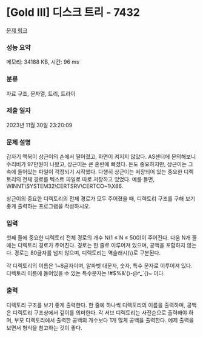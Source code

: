 # [Gold III] 디스크 트리 - 7432 

[문제 링크](https://www.acmicpc.net/problem/7432) 

### 성능 요약

메모리: 34188 KB, 시간: 96 ms

### 분류

자료 구조, 문자열, 트리, 트라이

### 제출 일자

2023년 11월 30일 23:20:09

### 문제 설명

<p>갑자기 맥북이 상근이의 손에서 떨어졌고, 화면이 켜지지 않았다. AS센터에 문의해보니 수리비가 97만원이 나왔고, 상근이는 큰 혼란에 빠졌다. 돈도 중요하지만, 상근이는 그 속에 들어있는 파일이 걱정되기 시작했다. 다행히 상근이는 저장되어 있는 중요한 디렉토리의 전체 경로를 텍스트 파일로 따로 저장하고 있었다. 예를 들면, WINNT\SYSTEM32\CERTSRV\CERTCO~1\X86. </p>

<p>상근이의 중요한 디렉토리의 전체 경로가 모두 주어졌을 때, 디렉토리 구조를 구해 보기 좋게 출력하는 프로그램을 작성하시오.</p>

### 입력 

 <p>첫째 줄에 중요한 디렉토리 전체 경로의 개수 N(1 ≤ N ≤ 500)이 주어진다. 다음 N개 줄에는 디렉토리 경로가 주어진다. 경로는 한 줄로 이루어져 있으며, 공백을 포함하지 않는다. 경로는 80글자를 넘지 않으며, 디렉토리는 역슬래시(\)로 구분된다.</p>

<p>각 디렉토리의 이름은 1~8글자이며, 알파벳 대문자, 숫자, 특수 문자로 이루어져 있다. 디렉토리 이름에 들어있을 수 있는 특수문자는 !#<span>$</span>%&'()-@^_`{}~ 이다.</p>

### 출력 

 <p>디렉토리 구조를 보기 좋게 출력한다. 한 줄에 하나씩 디렉토리의 이름을 출력하며, 공백은 디렉토리 구조상에서 깊이를 의미한다. 각 서브 디렉토리는 사전순으로 출력해야 하며, 부모 디렉토리에서 출력한 공백의 개수보다 1개 많게 공백을 출력한다. 예제 출력을 보면서 형식을 참고하는 것이 좋다.</p>

